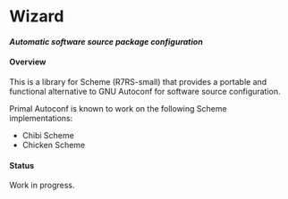 # Wizard
#### *Automatic software source package configuration*

#### Overview

This is a library for Scheme (R7RS-small) that provides a portable and functional alternative to GNU Autoconf for software source configuration.

Primal Autoconf is known to work on the following Scheme implementations:

- Chibi Scheme
- Chicken Scheme

#### Status

Work in progress.
